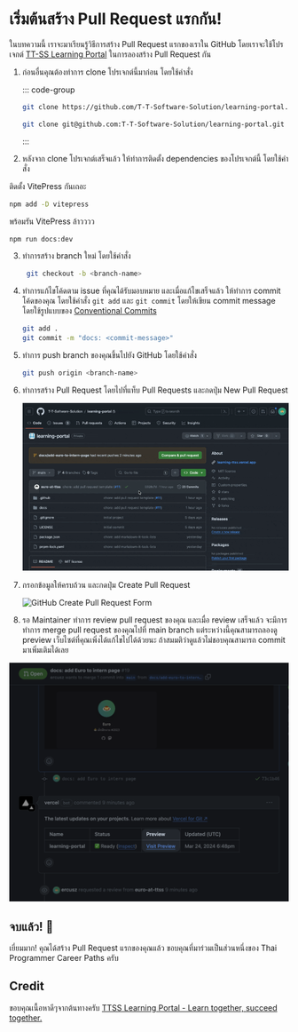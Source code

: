 # เริ่มต้นสร้าง Pull Request แรกกัน!

ในบทความนี้ เราจะมาเรียนรู้วิธีการสร้าง Pull Request แรกของเราใน GitHub
โดยเราจะใช้โปรเจกต์ [TT-SS Learning Portal](https://github.com/T-T-Software-Solution/learning-portal) ในการลองสร้าง Pull Request กัน

1. ก่อนอื่นคุณต้องทำการ clone โปรเจกต์นี้มาก่อน โดยใช้คำสั่ง

   ::: code-group

   ```bash [HTTPS]
   git clone https://github.com/T-T-Software-Solution/learning-portal.git
   ```

   ```bash [SSH]
   git clone git@github.com:T-T-Software-Solution/learning-portal.git
   ```

   :::

2. หลังจาก clone โปรเจกต์เสร็จแล้ว ให้ทำการติดตั้ง dependencies ของโปรเจกต์นี้ โดยใช้คำสั่ง

ติดตั้ง VitePress กันเถอะ

```bash
npm add -D vitepress
```
พร้อมรัน VitePress ล้าวววว

```bash
npm run docs:dev
```

3. ทำการสร้าง branch ใหม่ โดยใช้คำสั่ง

   ```bash
    git checkout -b <branch-name>
   ```

4. ทำการแก้ไขโค้ดตาม issue ที่คุณได้รับมอบหมาย และเมื่อแก้ไขเสร็จแล้ว ให้ทำการ commit โค้ดของคุณ โดยใช้คำสั่ง `git add` และ `git commit` โดยให้เขียน commit message โดยใช้รูปแบบของ [Conventional Commits](https://www.conventionalcommits.org/en/v1.0.0/)

   ```bash
   git add .
   git commit -m "docs: <commit-message>"
   ```

5. ทำการ push branch ของคุณขึ้นไปยัง GitHub โดยใช้คำสั่ง

   ```bash
   git push origin <branch-name>
   ```

6. ทำการสร้าง Pull Request โดยไปที่แท็บ Pull Requests และกดปุ่ม New Pull Request

   ![GitHub Create Pull Request](./images/github-create-pull-request.gif)

7. กรอกข้อมูลให้ครบถ้วน และกดปุ่ม Create Pull Request

   ![GitHub Create Pull Request Form](./images/github-create-pull-request-form.gif)

8.  รอ Maintainer ทำการ review pull request ของคุณ และเมื่อ review เสร็จแล้ว จะมีการทำการ merge pull request ของคุณไปที่ main branch แต่ระหว่างนี้คุณสามารถลองดู preview เว็บไซต์ที่คุณเพิ่งได้แก้ไขไปได้ด้วยนะ ถ้าสมมติว่าดูแล้วไม่ชอบคุณสามารถ commit มาเพิ่มเติมได้เลย

![GitHub Pull Request Preview](./images/github-pull-request-preview.png)

## จบแล้ว! 🎉

เยี่ยมมาก! คุณได้สร้าง Pull Request แรกของคุณแล้ว ขอบคุณที่มาร่วมเป็นส่วนหนึ่งของ Thai Programmer Career Paths  ครับ

## Credit
ขอบคุณเนื้อหาดีๆจากต้นทางครับ [TTSS Learning Portal - Learn together, succeed together.](https://learning-ttss.vercel.app/portal.html)